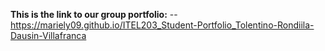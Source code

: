 **This is the link to our group portfolio:** -- https://mariely09.github.io/ITEL203_Student-Portfolio_Tolentino-Rondiila-Dausin-Villafranca

